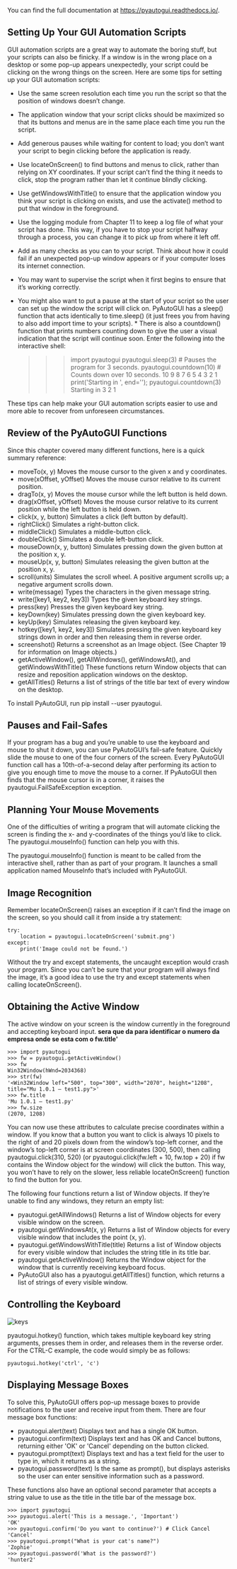 You can find the full documentation at https://pyautogui.readthedocs.io/.

## Setting Up Your GUI Automation Scripts

GUI automation scripts are a great way to automate the boring stuff, but your scripts can also be finicky. If a window is in the wrong place on a desktop or some pop-up appears unexpectedly, your script could be clicking on the wrong things on the screen. Here are some tips for setting up your GUI automation scripts:

* Use the same screen resolution each time you run the script so that the position of windows doesn’t change.
* The application window that your script clicks should be maximized so that its buttons and menus are in the same place each time you run the script.
* Add generous pauses while waiting for content to load; you don’t want your script to begin clicking before the application is ready.
* Use locateOnScreen() to find buttons and menus to click, rather than relying on XY coordinates. If your script can’t find the thing it needs to click, stop the program rather than let it continue blindly clicking.
* Use getWindowsWithTitle() to ensure that the application window you think your script is clicking on exists, and use the activate() method to put that window in the foreground.
* Use the logging module from Chapter 11 to keep a log file of what your script has done. This way, if you have to stop your script halfway through a process, you can change it to pick up from where it left off.
* Add as many checks as you can to your script. Think about how it could fail if an unexpected pop-up window appears or if your computer loses its internet connection.
* You may want to supervise the script when it first begins to ensure that it’s working correctly.
* You might also want to put a pause at the start of your script so the user can set up the window the script will click on. PyAutoGUI has a sleep() function that acts identically to time.sleep() (it just frees you from having to also add import time to your scripts). * There is also a countdown() function that prints numbers counting down to give the user a visual indication that the script will continue soon. Enter the following into the interactive shell:

    >>> import pyautogui
    >>> pyautogui.sleep(3) # Pauses the program for 3 seconds.
    >>> pyautogui.countdown(10) # Counts down over 10 seconds.
    10 9 8 7 6 5 4 3 2 1
    >>> print('Starting in ', end=''); pyautogui.countdown(3)
    Starting in 3 2 1

These tips can help make your GUI automation scripts easier to use and more able to recover from unforeseen circumstances.

## Review of the PyAutoGUI Functions

Since this chapter covered many different functions, here is a quick summary reference:

* moveTo(x, y) Moves the mouse cursor to the given x and y coordinates.
* move(xOffset, yOffset) Moves the mouse cursor relative to its current position.
* dragTo(x, y) Moves the mouse cursor while the left button is held down.
* drag(xOffset, yOffset) Moves the mouse cursor relative to its current position while the left button is held down.
* click(x, y, button) Simulates a click (left button by default).
* rightClick() Simulates a right-button click.
* middleClick() Simulates a middle-button click.
* doubleClick() Simulates a double left-button click.
* mouseDown(x, y, button) Simulates pressing down the given button at the position x, y.
* mouseUp(x, y, button) Simulates releasing the given button at the position x, y.
* scroll(units) Simulates the scroll wheel. A positive argument scrolls up; a negative argument scrolls down.
* write(message) Types the characters in the given message string.
* write([key1, key2, key3]) Types the given keyboard key strings.
* press(key) Presses the given keyboard key string.
* keyDown(key) Simulates pressing down the given keyboard key.
* keyUp(key) Simulates releasing the given keyboard key.
* hotkey([key1, key2, key3]) Simulates pressing the given keyboard key strings down in order and then releasing them in reverse order.
* screenshot() Returns a screenshot as an Image object. (See Chapter 19 for information on Image objects.)
* getActiveWindow(), getAllWindows(), getWindowsAt(), and getWindowsWithTitle() These functions return Window objects that can resize and reposition application windows on the desktop.
* getAllTitles() Returns a list of strings of the title bar text of every window on the desktop.


To install PyAutoGUI, run pip install --user pyautogui.

## Pauses and Fail-Safes

If your program has a bug and you’re unable to use the keyboard and mouse to shut it down, you can use PyAutoGUI’s fail-safe feature. Quickly slide the mouse to one of the four corners of the screen. Every PyAutoGUI function call has a 10th-of-a-second delay after performing its action to give you enough time to move the mouse to a corner. If PyAutoGUI then finds that the mouse cursor is in a corner, it raises the pyautogui.FailSafeException exception.

## Planning Your Mouse Movements

One of the difficulties of writing a program that will automate clicking the screen is finding the x- and y-coordinates of the things you’d like to click. The pyautogui.mouseInfo() function can help you with this.

The pyautogui.mouseInfo() function is meant to be called from the interactive shell, rather than as part of your program. It launches a small application named MouseInfo that’s included with PyAutoGUI. 

## Image Recognition

Remember locateOnScreen() raises an exception if it can’t find the image on the screen, so you should call it from inside a try statement:

    try:
        location = pyautogui.locateOnScreen('submit.png')
    except:
        print('Image could not be found.')

Without the try and except statements, the uncaught exception would crash your program. Since you can’t be sure that your program will always find the image, it’s a good idea to use the try and except statements when calling locateOnScreen().

## Obtaining the Active Window

The active window on your screen is the window currently in the foreground and accepting keyboard input. 
**sera que da para identificar o numero da empresa onde se esta com o fw.title'**

    >>> import pyautogui
    >>> fw = pyautogui.getActiveWindow()
    >>> fw
    Win32Window(hWnd=2034368)
    >>> str(fw)
    '<Win32Window left="500", top="300", width="2070", height="1208", title="Mu 1.0.1 – test1.py">'
    >>> fw.title
    'Mu 1.0.1 – test1.py'
    >>> fw.size
    (2070, 1208)

You can now use these attributes to calculate precise coordinates within a window. If you know that a button you want to click is always 10 pixels to the right of and 20 pixels down from the window’s top-left corner, and the window’s top-left corner is at screen coordinates (300, 500), then calling pyautogui.click(310, 520) (or pyautogui.click(fw.left + 10, fw.top + 20) if fw contains the Window object for the window) will click the button. This way, you won’t have to rely on the slower, less reliable locateOnScreen() function to find the button for you.

The following four functions return a list of Window objects. If they’re unable to find any windows, they return an empty list:

* pyautogui.getAllWindows() Returns a list of Window objects for every visible window on the screen.
* pyautogui.getWindowsAt(x, y) Returns a list of Window objects for every visible window that includes the point (x, y).
* pyautogui.getWindowsWithTitle(title) Returns a list of Window objects for every visible window that includes the string title in its title bar.
* pyautogui.getActiveWindow() Returns the Window object for the window that is currently receiving keyboard focus.
* PyAutoGUI also has a pyautogui.getAllTitles() function, which returns a list of strings of every visible window.

## Controlling the Keyboard

![keys](/automate_boring_stuff\images\key_keybord.png)

pyautogui.hotkey() function, which takes multiple keyboard key string arguments, presses them in order, and releases them in the reverse order. For the CTRL-C example, the code would simply be as follows:

    pyautogui.hotkey('ctrl', 'c')

## Displaying Message Boxes

To solve this, PyAutoGUI offers pop-up message boxes to provide notifications to the user and receive input from them. There are four message box functions:

* pyautogui.alert(text) Displays text and has a single OK button.
* pyautogui.confirm(text) Displays text and has OK and Cancel buttons, returning either 'OK' or 'Cancel' depending on the button clicked.
* pyautogui.prompt(text) Displays text and has a text field for the user to type in, which it returns as a string.
* pyautogui.password(text) Is the same as prompt(), but displays asterisks so the user can enter sensitive information such as a password.

These functions also have an optional second parameter that accepts a string value to use as the title in the title bar of the message box.

    >>> import pyautogui
    >>> pyautogui.alert('This is a message.', 'Important')
    'OK'
    >>> pyautogui.confirm('Do you want to continue?') # Click Cancel
    'Cancel'
    >>> pyautogui.prompt("What is your cat's name?")
    'Zophie'
    >>> pyautogui.password('What is the password?')
    'hunter2'

